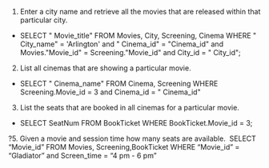 1. Enter a city name and retrieve all the movies that are released within that particular city.
- SELECT " Movie_title" FROM Movies, City, Screening, Cinema WHERE " City_name" = 'Arlington' and " Cinema_id" = "Cinema_id" and Movies."Movie_id" = Screening."Movie_id" and City_id = " City_id";
2. List all cinemas that are showing a particular movie.
- SELECT " Cinema_name" FROM Cinema, Screening WHERE Screening.Movie_id = 3 and Cinema_id = " Cinema_id"
3. List the seats that are booked in all cinemas for a particular movie.
- SELECT SeatNum FROM BookTicket WHERE BookTicket.Movie_id = 3;




?5. Given a movie and session time how many seats are available.  SELECT “Movie_id” FROM Movies, Screening,BookTicket WHERE “Movie_id” = “Gladiator” and Screen_time = “4 pm - 6 pm”
